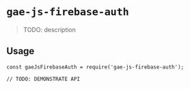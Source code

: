 # `gae-js-firebase-auth`

> TODO: description

## Usage

```
const gaeJsFirebaseAuth = require('gae-js-firebase-auth');

// TODO: DEMONSTRATE API
```
